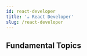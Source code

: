 ```yaml
---
id: react-developer
title: '☕ React Developer'
slug: /react-developer
---
```


## Fundamental Topics
